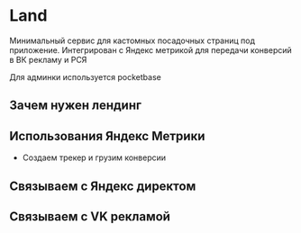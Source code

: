 # Land

Минимальный сервис для кастомных посадочных страниц под приложение. 
Интегрирован с Яндекс метрикой для передачи конверсий в ВК рекламу и РСЯ

Для админки используется pocketbase

## Зачем нужен лендинг

## Использования Яндекс Метрики

- Создаем трекер и грузим конверсии

## Связываем с Яндекс директом

## Связываем с VK рекламой